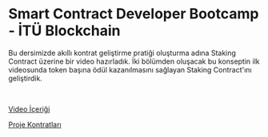 # Smart Contract Developer Bootcamp - İTÜ Blockchain

Bu dersimizde akıllı kontrat geliştirme pratiği oluşturma adına Staking Contract üzerine bir video hazırladık. İki bölümden oluşacak bu konseptin ilk videosunda token başına ödül kazanılmasını sağlayan Staking Contract'ını geliştirdik.

<br/>

[Video İçeriği](https://youtu.be/BSGkOhwdx1c)

[Proje Kontratları](./contracts)
